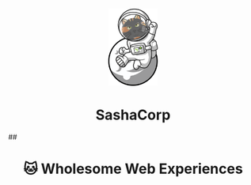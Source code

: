 
<p align="center">
  <a href="https://www.sashacorp.dev">
    <img alt="SashaCorp" src="/src/images/landingsashacorp3.png" width="100" />
  </a>
</p>
<h1 align="center">
  SashaCorp 
</h1>
## 
<h1 align="center">
 🐱 Wholesome Web Experiences 
</h1>




